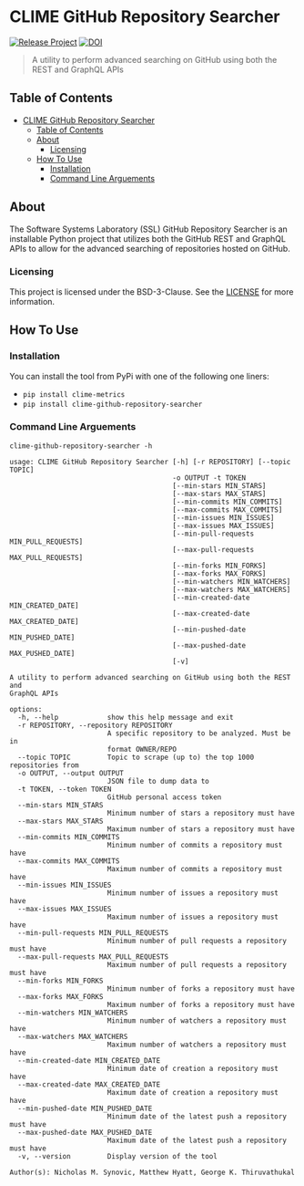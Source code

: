 # CLIME GitHub Repository Searcher

[![Release Project](https://github.com/SoftwareSystemsLaboratory/clime-commits/actions/workflows/release.yml/badge.svg)](https://github.com/SoftwareSystemsLaboratory/clime-commits/actions/workflows/release.yml)
[![DOI](https://zenodo.org/badge/DOI/10.5281/zenodo.5999530.svg)](https://doi.org/10.5281/zenodo.5999530)

> A utility to perform advanced searching on GitHub using both the REST and GraphQL APIs

## Table of Contents

- [CLIME GitHub Repository Searcher](#clime-github-repository-searcher)
  - [Table of Contents](#table-of-contents)
  - [About](#about)
    - [Licensing](#licensing)
  - [How To Use](#how-to-use)
    - [Installation](#installation)
    - [Command Line Arguements](#command-line-arguements)

## About

The Software Systems Laboratory (SSL) GitHub Repository Searcher is an installable Python project that utilizes both the GitHub REST and GraphQL APIs to allow for the advanced searching of repositories hosted on GitHub.

### Licensing

This project is licensed under the BSD-3-Clause. See the [LICENSE](LICENSE) for more information.

## How To Use

### Installation

You can install the tool from PyPi with one of the following one liners:

- `pip install clime-metrics`
- `pip install clime-github-repository-searcher`

### Command Line Arguements

`clime-github-repository-searcher -h`

``` shell
usage: CLIME GitHub Repository Searcher [-h] [-r REPOSITORY] [--topic TOPIC]
                                        -o OUTPUT -t TOKEN
                                        [--min-stars MIN_STARS]
                                        [--max-stars MAX_STARS]
                                        [--min-commits MIN_COMMITS]
                                        [--max-commits MAX_COMMITS]
                                        [--min-issues MIN_ISSUES]
                                        [--max-issues MAX_ISSUES]
                                        [--min-pull-requests MIN_PULL_REQUESTS]
                                        [--max-pull-requests MAX_PULL_REQUESTS]
                                        [--min-forks MIN_FORKS]
                                        [--max-forks MAX_FORKS]
                                        [--min-watchers MIN_WATCHERS]
                                        [--max-watchers MAX_WATCHERS]
                                        [--min-created-date MIN_CREATED_DATE]
                                        [--max-created-date MAX_CREATED_DATE]
                                        [--min-pushed-date MIN_PUSHED_DATE]
                                        [--max-pushed-date MAX_PUSHED_DATE]
                                        [-v]

A utility to perform advanced searching on GitHub using both the REST and
GraphQL APIs

options:
  -h, --help            show this help message and exit
  -r REPOSITORY, --repository REPOSITORY
                        A specific repository to be analyzed. Must be in
                        format OWNER/REPO
  --topic TOPIC         Topic to scrape (up to) the top 1000 repositories from
  -o OUTPUT, --output OUTPUT
                        JSON file to dump data to
  -t TOKEN, --token TOKEN
                        GitHub personal access token
  --min-stars MIN_STARS
                        Minimum number of stars a repository must have
  --max-stars MAX_STARS
                        Maximum number of stars a repository must have
  --min-commits MIN_COMMITS
                        Minimum number of commits a repository must have
  --max-commits MAX_COMMITS
                        Maximum number of commits a repository must have
  --min-issues MIN_ISSUES
                        Minimum number of issues a repository must have
  --max-issues MAX_ISSUES
                        Maximum number of issues a repository must have
  --min-pull-requests MIN_PULL_REQUESTS
                        Minimum number of pull requests a repository must have
  --max-pull-requests MAX_PULL_REQUESTS
                        Maximum number of pull requests a repository must have
  --min-forks MIN_FORKS
                        Minimum number of forks a repository must have
  --max-forks MAX_FORKS
                        Maximum number of forks a repository must have
  --min-watchers MIN_WATCHERS
                        Minimum number of watchers a repository must have
  --max-watchers MAX_WATCHERS
                        Maximum number of watchers a repository must have
  --min-created-date MIN_CREATED_DATE
                        Minimum date of creation a repository must have
  --max-created-date MAX_CREATED_DATE
                        Maximum date of creation a repository must have
  --min-pushed-date MIN_PUSHED_DATE
                        Minimum date of the latest push a repository must have
  --max-pushed-date MAX_PUSHED_DATE
                        Maximum date of the latest push a repository must have
  -v, --version         Display version of the tool

Author(s): Nicholas M. Synovic, Matthew Hyatt, George K. Thiruvathukal
```
